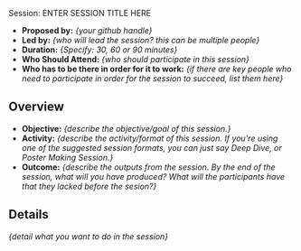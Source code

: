 Session: ENTER SESSION TITLE HERE

- **Proposed by:** _{your github handle}_ 
- **Led by:** _{who will lead the session? this can be multiple people}_ 
- **Duration:** _{Specify: 30, 60 or 90 minutes}_ 
- **Who Should Attend:** _{who should participate in this session}_ 
- **Who has to be there in order for it to work:** _{if there are key people who need to participate in order for the session to succeed, list them here}_ 

## Overview

- **Objective:** _{describe the objective/goal of this session.}_ 
- **Activity:** _{describe the activity/format of this session. If you're using one of the suggested session formats, you can just say Deep Dive, or Poster Making Session.}_ 
- **Outcome:** _{describe the outputs from the session. By the end of the session, what will you have produced? What will the participants have that they lacked before the sesion?}_ 

## Details

_{detail what you want to do in the session}_ 
